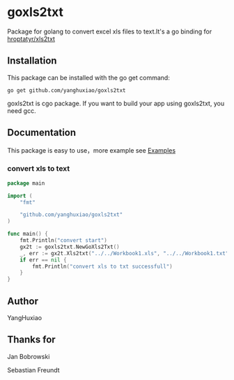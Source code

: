 # goxls2txt

Package for golang to convert excel xls files to text.It's a go binding for [hroptatyr/xls2txt](https://github.com/hroptatyr/xls2txt)


## Installation

This package can be installed with the go get command:

```go get github.com/yanghuxiao/goxls2txt```

goxls2txt is cgo package. If you want to build your app using goxls2txt, you need gcc. 

## Documentation

This package is easy to use，more example see [Examples](https://github.com/yanghuxiao/goxls2txt/tree/master/_examples)

### convert xls to text

```go
package main

import (
	"fmt"

	"github.com/yanghuxiao/goxls2txt"
)

func main() {
	fmt.Println("convert start")
	gx2t := goxls2txt.NewGoXls2Txt()
	_, err := gx2t.Xls2txt("../../Workbook1.xls", "../../Workbook1.txt")
	if err == nil {
		fmt.Println("convert xls to txt successfull")
	}
}

```

## Author

YangHuxiao

## Thanks for

Jan Bobrowski

Sebastian Freundt